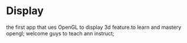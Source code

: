 # Display
the first app that ues OpenGL to display 3d feature.to  learn and mastery opengl;
welcome guys to teach ann instruct;
